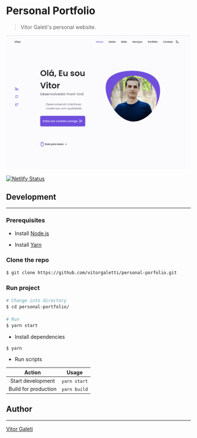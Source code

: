 # Personal Portfolio

> Vitor Galeti's personal website.

[![Website](./src/img/portfolio2.png)](https://devvitorgaletti.netlify.app/)

[![Netlify Status](https://api.netlify.com/api/v1/badges/757d5306-f786-401c-857d-e094420c8ba5/deploy-status)](https://app.netlify.com/sites/devvitorgaletti/deploys)

## Development

---

### Prerequisites

- Install [Node.js](https://nodejs.org)

- Install [Yarn](https://yarnpkg.com/)

### Clone the repo

```bash
$ git clone https://github.com/vitorgaletti/personal-porfolio.git
```

### Run project

```bash
# Change into directory
$ cd personal-portfolio/

# Run
$ yarn start
```

- Install dependencies

```bash
$ yarn
```

- Run scripts

|        Action        |    Usage     |
| :------------------: | :----------: |
|  Start development   | `yarn start` |
| Build for production | `yarn build` |

## Author

---

[Vitor Galeti](https://devvitorgaletti.netlify.app/ 'Website')
